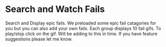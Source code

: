 # Search and Watch Fails
Search and Display epic fails.  We preloaded some epic fail catagories for you but you can also add your own fails.  Each group displays 10 fail gifs.  To play/stop click on the gif.  Will be adding to this in time.  If you have feature suggestions please let me know.
